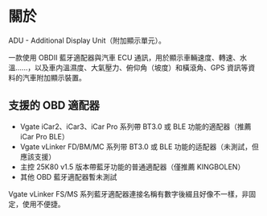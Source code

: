 # 關於

ADU - Additional Display Unit（附加顯示單元）。

一款使用 OBDII 藍牙適配器與汽車 ECU 通訊，用於顯示車輛速度、轉速、水溫......，以及車内溫濕度、大氣壓力、俯仰角（坡度）和橫滾角、GPS 資訊等資料的汽車附加顯示裝置。

## 支援的 OBD 適配器 <a href="#supported-obd-adapter" id="supported-obd-adapter"></a>

* Vgate iCar2、iCar3、iCar Pro 系列帶 BT3.0 或 BLE 功能的適配器（推薦 iCar Pro BLE）
* Vgate vLinker FD/BM/MC 系列带 BT3.0 或 BLE 功能的适配器（未測試，但應該支援）
* 主控 25K80 v1.5 版本帶藍牙功能的普通適配器（僅推薦 KINGBOLEN）
* 其他 OBD 藍牙適配器暫未測試

Vgate vLinker FS/MS 系列藍牙適配器連接名稱有數字後綴且好像不一樣，非固定，使用不便捷。
